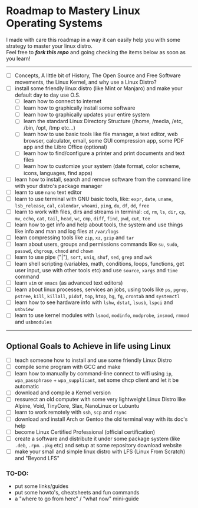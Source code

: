 # Roadmap to Mastery Linux Operating Systems

I made with care this roadmap in a way it can easily help you with some strategy to master your linux distro.  
Feel free to _**fork this repo**_ and going checking the items below as soon as you learn!  

---

- [ ] Concepts, A little bit of History, The Open Source and Free Software movements, the Linux Kernel, and why use a Linux Distro?
- [ ] install some friendly linux distro (like Mint or Manjaro) and make your default day to day use O.S.
  - [ ] learn how to connect to internet
  - [ ] learn how to graphically install some software
  - [ ] learn how to graphically updates your entire system
  - [ ] learn the standard Linux Directory Structure (/home, /media, /etc, /bin, /opt, /tmp etc...)
  - [ ] learn how to use basic tools like file manager, a text editor, web browser, calculator, email, some GUI compression app, some PDF app and the Libre Office (optional)
  - [ ] learn how to find/configure a printer and print documents and text files
  - [ ] learn how to customize your system (date format, color scheme, icons, languages, find apps)
- [ ] learn how to install, search and remove software from the command line with your distro's package manager 
- [ ] learn to use `nano` text editor
- [ ] learn to use terminal with GNU basic tools, like: `expr`, `date`, `uname`, `lsb_release`, `cal`, `calendar`, `whoami`, `ping`, `du`, `df`, `dd`, `free`
- [ ] learn to work with files, dirs and streams in terminal: `cd`, `rm`, `ls`, `dir`, `cp`, `mv`, `echo`, `cat`, `tail`, `head`, `wc`, `cmp`, `diff`, `find`, `pwd`, `cut`, `tee`
- [ ] learn how to get info and help about tools, the system and use things like info and man and log files at `/var/logs`
- [ ] learn compressing tools like `zip`, `xz`, `gzip` and `tar`
- [ ] learn about users, groups and permissions commands like `su`, `sudo`, `passwd`, `chgroup`, `chmod` and `chown`
- [ ] learn to use pipe ("|"), `sort`, `uniq`, `shuf`, `sed`, `grep` and `awk`
- [ ] learn shell scripting (variables, math, conditions, loops, functions, get user input, use with other tools etc) and use `source`, `xargs` and `time` command
- [ ] learn `vim` or `emacs` (as advanced text editors)
- [ ] learn about linux processes, services an jobs, using tools like `ps`, `pgrep`, `pstree`, `kill`, `killall`, `pidof`, `top`, `htop`, `bg`, `fg`, `crontab` and `systemctl`
- [ ] learn how to see hardware info with `lshw`, `dstat`, `lsusb`, `lspci` and `usbview`
- [ ] learn to use kernel modules with `lsmod`, `modinfo`, `modprobe`, `insmod`, `rmmod` and `usbmodules`

---
## Optional Goals to Achieve in life using Linux
- [ ] teach someone how to install and use some friendly Linux Distro
- [ ] compile some program with GCC and make
- [ ] learn how to manually by command-line connect to wifi using `ip`, `wpa_passphrase` + `wpa_supplicant`, set some dhcp client and let it be automatic
- [ ] download and compile a Kernel version
- [ ] ressurect an old computer with some very lightweight Linux Distro like Alpine, Void, TinyCore, Slax, NanoLinux or Lubuntu 
- [ ] learn to work remotely with `ssh`, `scp` and `rsync`
- [ ] download and install Arch or Gentoo the old terminal way with its doc's help
- [ ] become Linux Certified Professional (official certification) 
- [ ] create a software and distribute it under some package system (like `.deb`, `.rpm`. `.pkg` etc) and setup at some repository download website
- [ ] make your small and simple linux distro with LFS (Linux From Scratch) and "Beyond LFS"

### TO-DO:
- put some links/guides
- put some howto's, cheatsheets and fun commands
- a "where to go from here" / "what now" mini-guide
